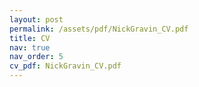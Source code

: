 ```yaml
---
layout: post
permalink: /assets/pdf/NickGravin_CV.pdf
title: CV
nav: true
nav_order: 5
cv_pdf: NickGravin_CV.pdf
---
```

